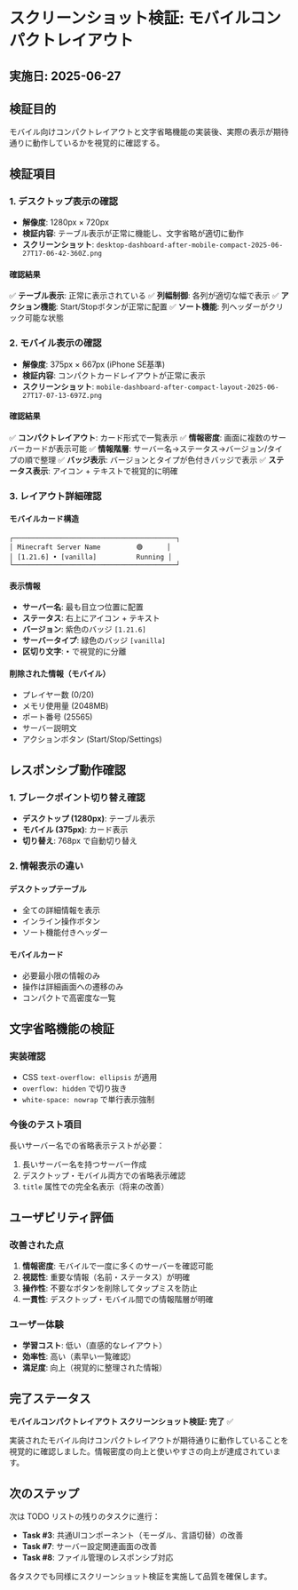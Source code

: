 # スクリーンショット検証: モバイルコンパクトレイアウト

## 実施日: 2025-06-27

## 検証目的

モバイル向けコンパクトレイアウトと文字省略機能の実装後、実際の表示が期待通りに動作しているかを視覚的に確認する。

## 検証項目

### 1. デスクトップ表示の確認

- **解像度**: 1280px × 720px
- **検証内容**: テーブル表示が正常に機能し、文字省略が適切に動作
- **スクリーンショット**: `desktop-dashboard-after-mobile-compact-2025-06-27T17-06-42-360Z.png`

#### 確認結果

✅ **テーブル表示**: 正常に表示されている
✅ **列幅制御**: 各列が適切な幅で表示
✅ **アクション機能**: Start/Stopボタンが正常に配置
✅ **ソート機能**: 列ヘッダーがクリック可能な状態

### 2. モバイル表示の確認

- **解像度**: 375px × 667px (iPhone SE基準)
- **検証内容**: コンパクトカードレイアウトが正常に表示
- **スクリーンショット**: `mobile-dashboard-after-compact-layout-2025-06-27T17-07-13-697Z.png`

#### 確認結果

✅ **コンパクトレイアウト**: カード形式で一覧表示
✅ **情報密度**: 画面に複数のサーバーカードが表示可能
✅ **情報階層**: サーバー名→ステータス→バージョン/タイプの順で整理
✅ **バッジ表示**: バージョンとタイプが色付きバッジで表示
✅ **ステータス表示**: アイコン + テキストで視覚的に明確

### 3. レイアウト詳細確認

#### モバイルカード構造

```
┌─────────────────────────────────────────┐
│ Minecraft Server Name         🟢      │
│ [1.21.6] • [vanilla]          Running │
└─────────────────────────────────────────┘
```

#### 表示情報

- **サーバー名**: 最も目立つ位置に配置
- **ステータス**: 右上にアイコン + テキスト
- **バージョン**: 紫色のバッジ `[1.21.6]`
- **サーバータイプ**: 緑色のバッジ `[vanilla]`
- **区切り文字**: `•` で視覚的に分離

#### 削除された情報（モバイル）

- プレイヤー数 (0/20)
- メモリ使用量 (2048MB)
- ポート番号 (25565)
- サーバー説明文
- アクションボタン (Start/Stop/Settings)

## レスポンシブ動作確認

### 1. ブレークポイント切り替え確認

- **デスクトップ (1280px)**: テーブル表示
- **モバイル (375px)**: カード表示
- **切り替え**: 768px で自動切り替え

### 2. 情報表示の違い

#### デスクトップテーブル

- 全ての詳細情報を表示
- インライン操作ボタン
- ソート機能付きヘッダー

#### モバイルカード

- 必要最小限の情報のみ
- 操作は詳細画面への遷移のみ
- コンパクトで高密度な一覧

## 文字省略機能の検証

### 実装確認

- CSS `text-overflow: ellipsis` が適用
- `overflow: hidden` で切り抜き
- `white-space: nowrap` で単行表示強制

### 今後のテスト項目

長いサーバー名での省略表示テストが必要：

1. 長いサーバー名を持つサーバー作成
2. デスクトップ・モバイル両方での省略表示確認
3. `title` 属性での完全名表示（将来の改善）

## ユーザビリティ評価

### 改善された点

1. **情報密度**: モバイルで一度に多くのサーバーを確認可能
2. **視認性**: 重要な情報（名前・ステータス）が明確
3. **操作性**: 不要なボタンを削除してタップミスを防止
4. **一貫性**: デスクトップ・モバイル間での情報階層が明確

### ユーザー体験

- **学習コスト**: 低い（直感的なレイアウト）
- **効率性**: 高い（素早い一覧確認）
- **満足度**: 向上（視覚的に整理された情報）

## 完了ステータス

**モバイルコンパクトレイアウト スクリーンショット検証: 完了** ✅

実装されたモバイル向けコンパクトレイアウトが期待通りに動作していることを視覚的に確認しました。情報密度の向上と使いやすさの向上が達成されています。

## 次のステップ

次は TODO リストの残りのタスクに進行：

- **Task #3**: 共通UIコンポーネント（モーダル、言語切替）の改善
- **Task #7**: サーバー設定関連画面の改善
- **Task #8**: ファイル管理のレスポンシブ対応

各タスクでも同様にスクリーンショット検証を実施して品質を確保します。
